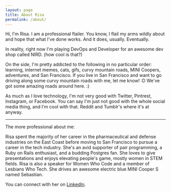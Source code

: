 ```yaml
---
layout: page
title: About Risa
permalink: /about/
---
```


Hi, I'm Risa. I am a professional flailer. You know, I flail my arms wildly about and hope that what I've done works. And it does, usually. Eventually. 

In reality, right now I'm playing DevOps and Developer for an awesome dev shop called NIRD. (how cool is that?)  

On the side, I'm pretty addicted to the following in no particular order: learning, internet memes, cats, gifs, curvy mountain roads, MINI Coopers, adventures, and San Francisco.  If you live in San Francisco and want to go driving along some curvy mountain roads with me, let me know! :D We've got some amazing roads around here. :) 

As much as I love technology, I'm not very good with Twitter, Pintrest, Instagram, or Facebook. You can say I'm just not good with the whole social media thing, and I'm cool with that. Reddit and Tumblr's where it's at anyway.

***

The more professional about me:

Risa spent the majority of her career in the pharmaceutical and defense industries on the East Coast before moving to San Francisco to pursue a career in the tech industry. She's an avid supporter of pair programming, a Ruby on Rails enthusiast, and a budding Postgres fan. She loves to give presentations and enjoys elevating people's game, mostly women in STEM fields. Risa is also a speaker for Women Who Code and a member of Lesbians Who Tech.  She drives an awesome electric blue MINI Cooper S named Sebastian.

You can connect with her on [LinkedIn](http://linkedin.com/in/risabatta). 